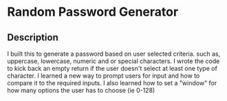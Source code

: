 # Random Password Generator

## Description
I built this to generate a password based on user selected criteria. such as, uppercase, lowercase, numeric and or special characters. I wrote the code to kick back an empty return if the user doesn't select at least one type of character. I learned a new way to prompt users for input and how to compare it to the required inputs. I also learned how to set a "window" for how many options the user has to choose (ie 0-128)

